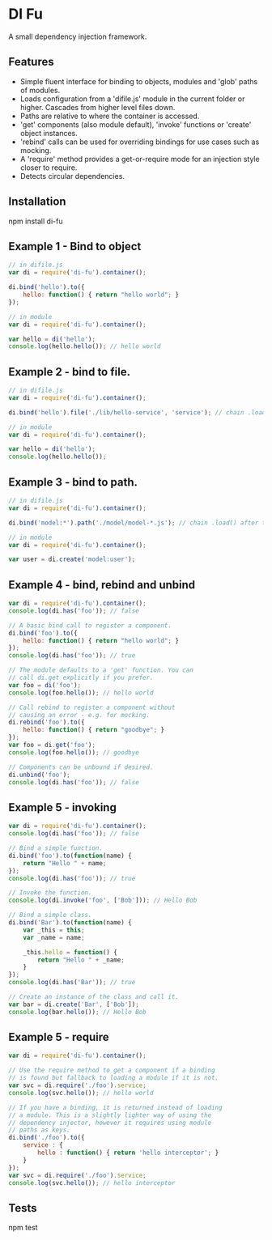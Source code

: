 DI Fu
=====

A small dependency injection framework.

## Features
- Simple fluent interface for binding to objects, modules and 'glob' paths of modules.
- Loads configuration from a 'difile.js' module in the current folder or higher. Cascades from higher level files down.
- Paths are relative to where the container is accessed.
- 'get' components (also module default), 'invoke' functions or 'create' object instances.
- 'rebind' calls can be used for overriding bindings for use cases such as mocking.
- A 'require' method provides a get-or-require mode for an injection style closer to require.
- Detects circular dependencies.

## Installation

  npm install di-fu

## Example 1 - Bind to object

```javascript
// in difile.js
var di = require('di-fu').container();

di.bind('hello').to({
	hello: function() { return "hello world"; }
});

// in module
var di = require('di-fu').container();

var hello = di('hello');
console.log(hello.hello()); // hello world
```

## Example 2 - bind to file.

```javascript
// in difile.js
var di = require('di-fu').container();

di.bind('hello').file('./lib/hello-service', 'service'); // chain .load() after this to load it here.

// in module
var di = require('di-fu').container();

var hello = di('hello');
console.log(hello.hello());
```

## Example 3 - bind to path.

```javascript
// in difile.js
var di = require('di-fu').container();

di.bind('model:*').path('./model/model-*.js'); // chain .load() after this to load them here.

// in module
var di = require('di-fu').container();

var user = di.create('model:user');
```

## Example 4 - bind, rebind and unbind

```javascript
var di = require('di-fu').container();
console.log(di.has('foo')); // false

// A basic bind call to register a component.
di.bind('foo').to({
	hello: function() { return "hello world"; }
});
console.log(di.has('foo')); // true

// The module defaults to a 'get' function. You can 
// call di.get explicitly if you prefer.
var foo = di('foo');
console.log(foo.hello()); // hello world

// Call rebind to register a component without
// causing an error - e.g. for mocking.
di.rebind('foo').to({
	hello: function() { return "goodbye"; }
});
var foo = di.get('foo');
console.log(foo.hello()); // goodbye

// Components can be unbound if desired.
di.unbind('foo');
console.log(di.has('foo')); // false
```

## Example 5 - invoking

```javascript
var di = require('di-fu').container();
console.log(di.has('foo')); // false

// Bind a simple function.
di.bind('foo').to(function(name) {
	return "Hello " + name; 
});
console.log(di.has('foo')); // true

// Invoke the function.
console.log(di.invoke('foo', ['Bob'])); // Hello Bob

// Bind a simple class.
di.bind('Bar').to(function(name) {
	var _this = this;
	var _name = name;

	_this.hello = function() {
		return "Hello " + _name;
	}
});
console.log(di.has('Bar')); // true

// Create an instance of the class and call it.
var bar = di.create('Bar', ['Bob']);
console.log(bar.hello()); // Hello Bob
```

## Example 5 - require

```javascript
var di = require('di-fu').container();

// Use the require method to get a component if a binding
// is found but fallback to loading a module if it is not.
var svc = di.require('./foo').service;
console.log(svc.hello()); // hello world

// If you have a binding, it is returned instead of loading
// a module. This is a slightly lighter way of using the 
// dependency injector, however it requires using module
// paths as keys.
di.bind('./foo').to({
    service : {
        hello : function() { return 'hello interceptor'; }
    }
});
var svc = di.require('./foo').service;
console.log(svc.hello()); // hello interceptor
```

## Tests

  npm test